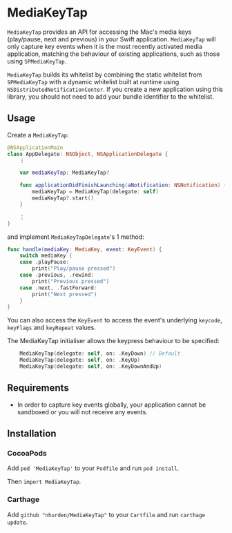 # MediaKeyTap

`MediaKeyTap` provides an API for accessing the Mac's media keys (play/pause, next and previous) in your Swift application.
`MediaKeyTap` will only capture key events when it is the most recently activated media application, matching the behaviour of
existing applications, such as those using `SPMediaKeyTap`.

`MediaKeyTap` builds its whitelist by combining the static whitelist from `SPMediaKeyTap` with a dynamic whitelist built
at runtime using `NSDistributedNotificationCenter`. If you create a new application using this library, you should not
need to add your bundle identifier to the whitelist.

## Usage

Create a `MediaKeyTap`:
```swift
@NSApplicationMain
class AppDelegate: NSObject, NSApplicationDelegate {
    ⋮

    var mediaKeyTap: MediaKeyTap?

    func applicationDidFinishLaunching(aNotification: NSNotification) {
        mediaKeyTap = MediaKeyTap(delegate: self)
        mediaKeyTap?.start()
    }

    ⋮
}
```

and implement `MediaKeyTapDelegate`'s 1 method:
```swift
func handle(mediaKey: MediaKey, event: KeyEvent) {
    switch mediaKey {
    case .playPause:
        print("Play/pause pressed")
    case .previous, .rewind:
        print("Previous pressed")
    case .next, .fastForward:
        print("Next pressed")
    }
}
```

You can also access the `KeyEvent` to access the event's underlying `keycode`, `keyFlags` and `keyRepeat` values.

The MediaKeyTap initialiser allows the keypress behaviour to be specified:
```swift
    MediaKeyTap(delegate: self, on: .KeyDown) // Default
    MediaKeyTap(delegate: self, on: .KeyUp)
    MediaKeyTap(delegate: self, on: .KeyDownAndUp)
```

## Requirements

* In order to capture key events globally, your application cannot be sandboxed or you will not receive any events.

## Installation

### CocoaPods

Add `pod 'MediaKeyTap'` to your `Podfile` and run `pod install`.

Then `import MediaKeyTap`.

### Carthage

Add `github "nhurden/MediaKeyTap"` to your `Cartfile` and run `carthage update`.
